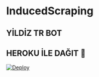 # InducedScraping

## YİLDİZ TR BOT 

## HEROKU İLE DAĞIT 📮</h4>
[![Deploy](https://www.herokucdn.com/deploy/button.svg)](https://heroku.com/deploy?template=https://github.com/drmehmetaktass/dimple)

